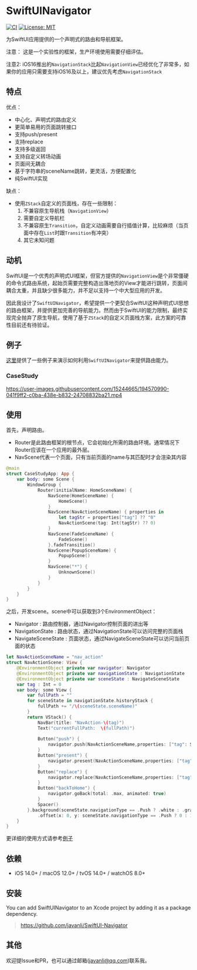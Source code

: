 # SwiftUINavigator

[![CI](https://img.shields.io/badge/SPM-supported-DE5C43.svg?style=flat)](https://swift.org/package-manager/)
[![License: MIT](https://img.shields.io/badge/License-MIT-yellow.svg)](https://opensource.org/licenses/MIT)

为SwiftUI应用提供的一个声明式的路由和导航框架。

注意： 这是一个实验性的框架，生产环境使用需要仔细评估。

注意2: iOS16推出的`NavigationStack`比起`NavigationView`已经优化了非常多，如果你的应用只需要支持iOS16及以上，建议优先考虑`NavigationStack`

## 特点

优点：

* 中心化、声明式的路由定义
* 更简单易用的页面跳转接口
* 支持push/present
* 支持replace
* 支持多级返回
* 支持自定义转场动画
* 页面间无耦合
* 基于字符串的sceneName跳转，更灵活，方便配置化
* 纯SwiftUI实现

缺点：

* 使用`ZStack`自定义的页面栈，存在一些限制：
    1. 不兼容原生导航栈（`NavigationView`）
    2. 需要自定义导航栏
    3. 不兼容原生`Transition`，自定义动画需要自行插值计算，比较麻烦（当页面中存在`List`时跟`Transition`有冲突）
    4. 其它未知问题

## 动机

SwiftUI是一个优秀的声明式UI框架，但官方提供的`NavigationView`是个非常僵硬的命令式路由系统，起始页需要完整构造出落地页的View才能进行跳转，页面间耦合太重，并且缺少很多能力，并不足以支持一个中大型应用的开发。

因此我设计了`SwiftUINavigator`，希望提供一个更契合SwiftUI这种声明式UI思想的路由框架，并提供更加完善的导航能力。然而由于SwiftUI的能力限制，最终实现完全抛弃了原生导航，使用了基于`ZStack`的自定义页面栈方案，此方案的可靠性目前还有待验证。

## 例子

[这里](./Examples/)提供了一些例子来演示如何利用`SwiftUINavigator`来提供路由能力。

### CaseStudy

https://user-images.githubusercontent.com/15244665/194570990-041f9ff2-c0ba-438e-b832-24708832ba21.mp4

## 使用

首先，声明路由。

* Router是此路由框架的根节点，它会初始化所需的路由环境。通常情况下Router应该在一个应用的最外层。
* NavScene代表一个页面，只有当前页面的name与其匹配时才会渲染其内容

```Swift
@main
struct CaseStudyApp: App {
    var body: some Scene {
        WindowGroup {
            Router(initialName: HomeSceneName) {
                NavScene(HomeSceneName) {
                    HomeScene()
                }
                NavScene(NavActionSceneName) { properties in
                    let tagStr = properties["tag"] ?? "0"
                    NavActionScene(tag: Int(tagStr) ?? 0)
                }
                NavScene(FadeSceneName) {
                    FadeScene()
                }.fadeTransition()
                NavScene(PopupSceneName) {
                    PopupScene()
                }
                NavScene("*") {
                    UnknownScene()
                }
            }
        }
    }
}
```

之后，开发scene。scene中可以获取到3个EnvironmentObject：

* Navigator : 路由控制器，通过Navigator控制页面的进出等
* NavigationState : 路由状态，通过NavigationState可以访问完整的页面栈
* NavigateSceneState : 页面状态，通过NavigateSceneState可以访问当前页面的状态

```Swift
let NavActionSceneName = "nav_action"
struct NavActionScene: View {
    @EnvironmentObject private var navigator: Navigator
    @EnvironmentObject private var navigationState : NavigationState
    @EnvironmentObject private var sceneState : NavigateSceneState
    var tag : Int = 0
    var body: some View {
        var fullPath = ""
        for sceneState in navigationState.historyStack {
            fullPath += "/\(sceneState.sceneName)"
        }
        return VStack() {
            NavBar(title: "NavAction-\(tag)")
            Text("currentFullPath:  \(fullPath)")
            
            Button("push") {
                navigator.push(NavActionSceneName,properties: ["tag": String(tag + 1)])
            }
            Button("present") {
                navigator.present(NavActionSceneName,properties: ["tag": String(tag + 1)])
            }
            Button("replace") {
                navigator.replace(NavActionSceneName,properties: ["tag": String(tag + 1)])
            }
            Button("backToHome") {
                navigator.goBack(total: .max, animated: true)
            }
            Spacer()
        }.background(sceneState.navigationType == .Push ? .white : .gray)
            .offset(x: 0, y: sceneState.navigationType == .Push ? 0 : 150)
    }
}
```

更详细的使用方式请参考[例子](./Examples/)

## 依赖

* iOS 14.0+ / macOS 12.0+ / tvOS 14.0+ / watchOS 8.0+

## 安装

You can add SwiftUINavigator to an Xcode project by adding it as a package dependency.

> https://github.com/javanli/SwiftUI-Navigator

## 其他

欢迎提Issue和PR，也可以通过邮箱(javanli@qq.com)联系我。
